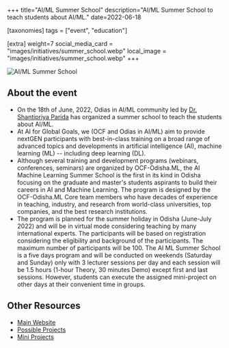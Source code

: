 +++
title="AI/ML Summer School"
description="AI/ML Summer School to teach students about AI/ML."
date=2022-06-18

[taxonomies]
tags = ["event", "education"]

[extra]
weight=7
social_media_card = "images/initiatives/summer_school.webp"
local_image = "images/initiatives/summer_school.webp"
+++

![AI/ML Summer School](/images/initiatives/summer_school.webp)

## About the event

- On the 18th of June, 2022, Odias in AI/ML community led by [Dr. Shantipriya Parida](https://www.linkedin.com/in/shantipriya-parida-9781a9127/) has organized a summer school to teach the students about AI/ML.
- At AI for Global Goals, we (OCF and Odias in AI/ML) aim to provide nextGEN participants with best-in-class training on a broad range of advanced topics and developments in artificial intelligence (AI), machine learning (ML) -- including deep learning (DL).
- Although several training and development programs (webinars, conferences, seminars) are organized by OCF-Odisha.ML, the AI Machine Learning Summer School is the first in its kind in Odisha focusing on the graduate and master's students aspirants to build their careers in AI and Machine Learning. The program is designed by the OCF-Odisha.ML Core team members who have decades of experience in teaching, industry, and research from world-class universities, top companies, and the best research institutions.
- The program is planned for the summer holiday in Odisha (June-July 2022) and will be in virtual mode considering teaching by many international experts. The participants will be based on registration considering the eligibility and background of the participants. The maximum number of participants will be 100. The AI ML Summer School is a five days program and will be conducted on weekends (Saturday and Sunday) only with 3 lecturer sessions per day and each session will be 1.5 hours (1-hour Theory, 30 minutes Demo) except first and last sessions. However, students can execute the assigned mini-project on other days at their convenient time in groups.

## Other Resources

- [Main Website](https://sites.google.com/view/ocfodishaml-school)
- [Possible Projects](https://odianlp.github.io/possible_projects/)
- [Mini Projects](https://odisha-ml.github.io/OdishaMLSchool/)
